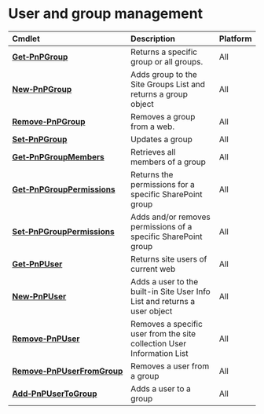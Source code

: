 # User and group management 
Cmdlet|Description|Platform
:-----|:----------|:-------
**[Get&#8209;PnPGroup](GetPnPGroup.md)** |Returns a specific group or all groups.|All
**[New&#8209;PnPGroup](NewPnPGroup.md)** |Adds group to the Site Groups List and returns a group object|All
**[Remove&#8209;PnPGroup](RemovePnPGroup.md)** |Removes a group from a web.|All
**[Set&#8209;PnPGroup](SetPnPGroup.md)** |Updates a group|All
**[Get&#8209;PnPGroupMembers](GetPnPGroupMembers.md)** |Retrieves all members of a group|All
**[Get&#8209;PnPGroupPermissions](GetPnPGroupPermissions.md)** |Returns the permissions for a specific SharePoint group|All
**[Set&#8209;PnPGroupPermissions](SetPnPGroupPermissions.md)** |Adds and/or removes permissions of a specific SharePoint group|All
**[Get&#8209;PnPUser](GetPnPUser.md)** |Returns site users of current web|All
**[New&#8209;PnPUser](NewPnPUser.md)** |Adds a user to the built-in Site User Info List and returns a user object|All
**[Remove&#8209;PnPUser](RemovePnPUser.md)** |Removes a specific user from the site collection User Information List|All
**[Remove&#8209;PnPUserFromGroup](RemovePnPUserFromGroup.md)** |Removes a user from a group|All
**[Add&#8209;PnPUserToGroup](AddPnPUserToGroup.md)** |Adds a user to a group|All
